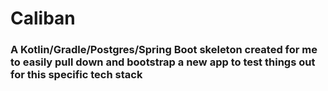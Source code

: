 # Caliban

### A Kotlin/Gradle/Postgres/Spring Boot skeleton created for me to easily pull down and bootstrap a new app to test things out for this specific tech stack